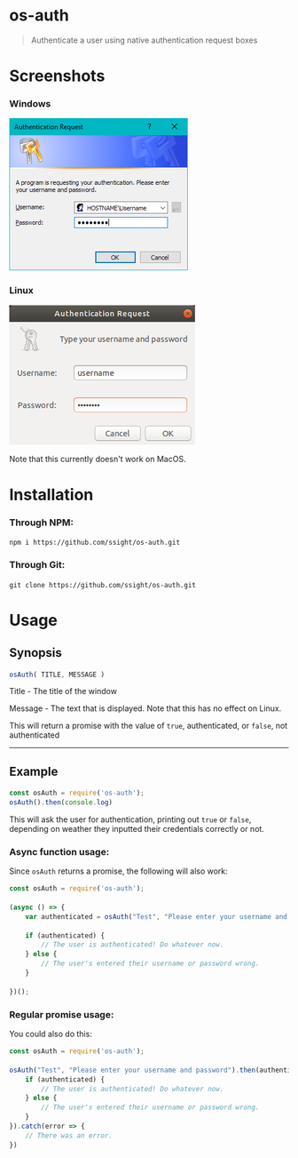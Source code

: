 # os-auth
 > Authenticate a user using native authentication request boxes

# Screenshots
### Windows
![the os-auth screen running on windows](https://github.com/ssight/os-auth/blob/master/screenshots/windows.png)

### Linux
![the os-auth screen running on linux](https://github.com/ssight/os-auth/blob/master/screenshots/linux.png)

Note that this currently doesn't work on MacOS.

# Installation
### Through NPM:
`npm i https://github.com/ssight/os-auth.git`
### Through Git:
`git clone https://github.com/ssight/os-auth.git`

# Usage
## Synopsis
```js
osAuth( TITLE, MESSAGE )
```
Title - The title of the window

Message - The text that is displayed. Note that this has no effect on Linux.

This will return a promise with the value of `true`, authenticated, or `false`, not authenticated

---

## Example
```js
const osAuth = require('os-auth');
osAuth().then(console.log)
```
This will ask the user for authentication, printing out `true` or `false`, depending on weather they inputted their credentials correctly or not.

### Async function usage:
Since `osAuth` returns a promise, the following will also work:
```js
const osAuth = require('os-auth');

(async () => {
    var authenticated = osAuth("Test", "Please enter your username and password");

    if (authenticated) {
        // The user is authenticated! Do whatever now.
    } else {
        // The user's entered their username or password wrong.
    }

})();
```

### Regular promise usage:
You could also do this:
```js
const osAuth = require('os-auth');

osAuth("Test", "Please enter your username and password").then(authenticated => {
    if (authenticated) {
        // The user is authenticated! Do whatever now.
    } else {
        // The user's entered their username or password wrong.
    }
}).catch(error => {
    // There was an error.
})
```
